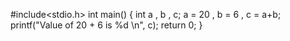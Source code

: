 #include<stdio.h>
int main()
{
    int a , b , c;
    a = 20 , b = 6 , c = a+b;
    printf("Value of 20 + 6 is %d \n", c);
    return 0;
}
